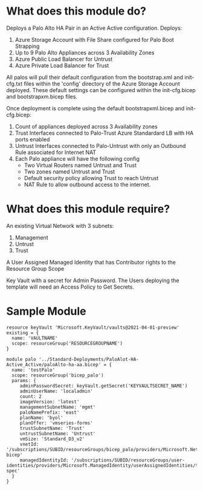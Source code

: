 # What does this module do?

Deploys a Palo Alto HA Pair in an Active Active configuration.  Deploys:    
1. Azure Storage Account with File Share configured for Palo Boot Strapping
2. Up to 9 Palo Alto Appliances across 3 Availability Zones
3. Azure Public Load Balancer for Untrust
4. Azure Private Load Balancer for Trust

All palos will pull their default configuration from the bootstrap.xml and init-cfg.txt files within the 'config' directory of the Azure Storage Account deployed.  These default settings can be configured within the init-cfg.bicep and bootstrapxm.bicep files.

Once deployment is complete using the default bootstrapxml.bicep and init-cfg.bicep:
1. Count of appliances deployed across 3 Availability zones
2. Trust Interfaces connected to Palo-Trust Azure Standardard LB with HA ports enabled
3. Untrust Interfaces connected to Palo-Untrust with only an Outbound Rule associated for Internet NAT
4. Each Palo appliance will have the following config
    * Two Virtual Routers named Untrust and Trust
    * Two zones named Untrust and Trust
    * Default security policy allowing Trust to reach Untrust
    * NAT Rule to allow outbound access to the internet.    

# What does this module require?

An existing Virtual Network with 3 subnets:
1. Management
2. Untrust
3. Trust

A User Assigned Managed Identity that has Contributor rights to the Resource Group Scope

Key Vault with a secret for Admin Password.  The Users deploying the template will need an Access Policy to Get Secrets.

# Sample Module

```Bicep
resource keyVault 'Microsoft.KeyVault/vaults@2021-04-01-preview' existing = {
  name: 'VAULTNAME'
  scope: resourceGroup('RESOURCEGROUPNAME')   
}

module palo '../Standard-Deployments/PaloAlot-HA-Active_Active/paloAlto-ha-aa.bicep' = {
  name: 'testPalo'
  scope: resourceGroup('bicep_palo')
  params: {
     adminPasswordSecret: keyVault.getSecret('KEYVAULTSECRET_NAME')
     adminUserName: 'localadmin'
     count: 2
     imageVersion: 'latest'
     managementSubnetName: 'mgmt'
     paloNamePrefix: 'east'
     planName: 'byol'
     planOffer: 'vmseries-forms'
     trustSubnetName: 'Trust'
     untrustSubnetName: 'Untrust'
     vmSize: 'Standard_D3_v2'
     vnetId: '/subscriptions/SUBID/resourceGroups/bicep_palo/providers/Microsoft.Network/virtualNetworks/palo-bicep'
     managedIdentityId: '/subscriptions/SUBID/resourceGroups/user-identities/providers/Microsoft.ManagedIdentity/userAssignedIdentities/template-spec'             
  }   
}
```
